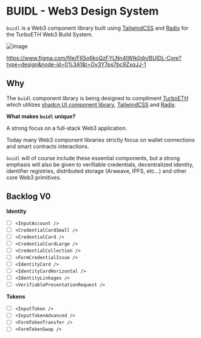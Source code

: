 # BUIDL - Web3 Design System

`buidl` is a Web3 component library built using [TailwindCSS](https://tailwindcss.com/) and [Radix](https://www.radix-ui.com/) for the TurboETH Web3 Build System. 

![image](https://github.com/turbo-eth/buidl/assets/3408362/9cfdde84-f492-472b-8c09-04d7b34e33a3)

https://www.figma.com/file/F65o6koQzFYLNn4tWIk0dn/BUIDL-Core?type=design&node-id=0%3A1&t=Ov3Y7ps7bc9ZxqJJ-1

## Why

The `buidl` component library is being designed to compliment [TurboETH]() which utilizes [shadcn UI component library](https://ui.shadcn.com/), [TailwindCSS](https://tailwindcss.com/) and [Radix](https://www.radix-ui.com/).

**What makes `buidl` unique?**

A strong focus on a full-stack Web3 application. 

Today many Web3 component libraries strictly focus on wallet connections and smart contracts interactions.

`buidl` will of course include these essential components, but a strong emphasis will also be given to verifiable credentials, decentralized identity, identifier registries, distributed storage (Arweave, IPFS, etc...) and other core Web3 primitives.

## Backlog V0

**Identity**
- [ ] `<InputAccount />`
- [ ] `<CredentialCardSmall />`
- [ ] `<CredentialCard />`
- [ ] `<CredentialCardLarge />`
- [ ] `<CredentialCollection />`
- [ ] `<FormCredentialIssue />`
- [ ] `<IdentityCard />`
- [ ] `<IdentityCardHorizontal />`
- [ ] `<IdentityLinkages />`
- [ ] `<VerifiablePresentationRequest />`

**Tokens**
- [ ] `<InputToken />`
- [ ] `<InputTokenAdvanced />`
- [ ] `<FormTokenTransfer />`
- [ ] `<FormTokenSwap />`
